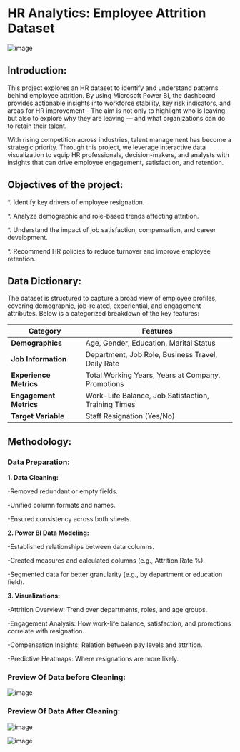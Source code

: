 # HR Analytics: Employee Attrition Dataset

![image](https://github.com/user-attachments/assets/47cc5599-6649-4f20-8ff8-978dfbfab37f)

## **Introduction:**

This project explores an HR dataset to identify and understand patterns behind employee attrition. By using Microsoft Power BI, the dashboard provides actionable insights into workforce stability, key risk indicators, and areas for HR improvement - The aim is not only to highlight who is leaving but also to explore why they are leaving — and what organizations can do to retain their talent.

With rising competition across industries, talent management has become a strategic priority. Through this project, we leverage interactive data visualization to equip HR professionals, decision-makers, and analysts with insights that can drive employee engagement, satisfaction, and retention.

## **Objectives of the project:**

*. Identify key drivers of employee resignation.

*. Analyze demographic and role-based trends affecting attrition.

*. Understand the impact of job satisfaction, compensation, and career development.

*. Recommend HR policies to reduce turnover and improve employee retention.

## Data Dictionary:

The dataset is structured to capture a broad view of employee profiles, covering demographic, job-related, experiential, and engagement attributes. Below is a categorized breakdown of the key features:

| Category              | Features                                                                 |
|-----------------------|--------------------------------------------------------------------------|
| **Demographics**      | Age, Gender, Education, Marital Status                                   |
| **Job Information**   | Department, Job Role, Business Travel, Daily Rate                        |
| **Experience Metrics**| Total Working Years, Years at Company, Promotions                        |
| **Engagement Metrics**| Work-Life Balance, Job Satisfaction, Training Times                      |
| **Target Variable**   | Staff Resignation (Yes/No)

## Methodology:

### Data Preparation:

**1. Data Cleaning:**

-Removed redundant or empty fields.

-Unified column formats and names.

-Ensured consistency across both sheets.

 **2. Power BI Data Modeling:**

-Established relationships between data columns.

-Created measures and calculated columns (e.g., Attrition Rate %).

-Segmented data for better granularity (e.g., by department or education field).

**3. Visualizations:**

-Attrition Overview: Trend over departments, roles, and age groups.

-Engagement Analysis: How work-life balance, satisfaction, and promotions correlate with resignation.

-Compensation Insights: Relation between pay levels and attrition.

-Predictive Heatmaps: Where resignations are more likely.


 ### Preview Of Data before Cleaning:

 ![image](https://github.com/user-attachments/assets/23a1f05e-d611-4fd7-a82c-7e8df3979016)

 ### Preview Of Data After Cleaning:

 ![image](https://github.com/user-attachments/assets/97abbbd9-4f3d-45b5-8579-0ca95d8b2719)

 ![image](https://github.com/user-attachments/assets/c7dc23e5-ca73-4f1a-92d7-20da0e166c56)













































































